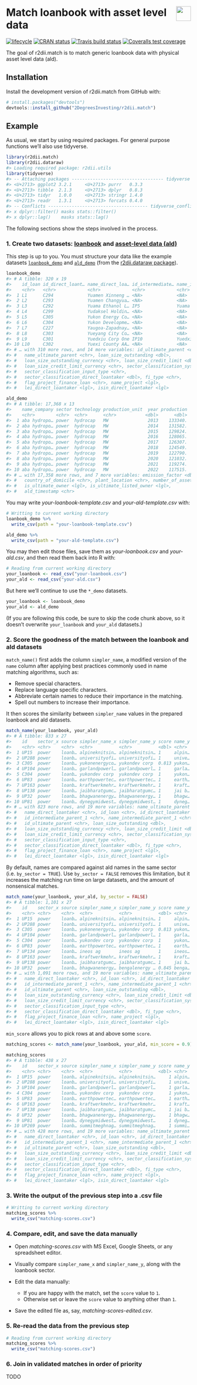 
<!-- README.md is generated from README.Rmd. Please edit that file -->

# <img src="https://i.imgur.com/3jITMq8.png" align="right" height=40 /> Match loanbook with asset level data

<!-- badges: start -->

[![lifecycle](https://img.shields.io/badge/lifecycle-experimental-orange.svg)](https://www.tidyverse.org/lifecycle/#experimental)
[![CRAN
status](https://www.r-pkg.org/badges/version/r2dii.match)](https://CRAN.R-project.org/package=r2dii.match)
[![Travis build
status](https://travis-ci.org/2DegreesInvesting/r2dii.match.svg?branch=master)](https://travis-ci.org/2DegreesInvesting/r2dii.match)
[![Coveralls test
coverage](https://coveralls.io/repos/github/2DegreesInvesting/r2dii.match/badge.svg)](https://coveralls.io/r/2DegreesInvesting/r2dii.match?branch=master)
<!-- badges: end -->

The goal of r2dii.match is to match generic loanbook data with physical
asset level data (ald).

## Installation

Install the development version of r2dii.match from GitHub with:

``` r
# install.packages("devtools")
devtools::install_github("2DegreesInvesting/r2dii.match")
```

## Example

As usual, we start by using required packages. For general purpose
functions we’ll also use tidyverse.

``` r
library(r2dii.match)
library(r2dii.dataraw)
#> Loading required package: r2dii.utils
library(tidyverse)
#> -- Attaching packages ----------------------------------- tidyverse 1.3.0 --
#> <U+2713> ggplot2 3.2.1     <U+2713> purrr   0.3.3
#> <U+2713> tibble  2.1.3     <U+2713> dplyr   0.8.3
#> <U+2713> tidyr   1.0.0     <U+2713> stringr 1.4.0
#> <U+2713> readr   1.3.1     <U+2713> forcats 0.4.0
#> -- Conflicts -------------------------------------- tidyverse_conflicts() --
#> x dplyr::filter() masks stats::filter()
#> x dplyr::lag()    masks stats::lag()
```

The following sections show the steps involved in the process.

### 1\. Create two datasets: [loanbook](https://2degreesinvesting.github.io/r2dii.dataraw/reference/loanbook_description.html) and [asset-level data (ald)](https://2degreesinvesting.github.io/r2dii.dataraw/reference/ald_description.html)

This step is up to you. You must structure your data like the example
datasets
[`loanbook_demo`](https://2degreesinvesting.github.io/r2dii.dataraw/reference/loanbook_demo.html)
and
[`ald_demo`](https://2degreesinvesting.github.io/r2dii.dataraw/reference/ald_demo.html)
(from the [r2dii.dataraw
package](https://2degreesinvesting.github.io/r2dii.dataraw)).

``` r
loanbook_demo
#> # A tibble: 320 x 19
#>    id_loan id_direct_loant… name_direct_loa… id_intermediate… name_intermedia…
#>    <chr>   <chr>            <chr>            <chr>            <chr>           
#>  1 L1      C294             Yuamen Xinneng … <NA>             <NA>            
#>  2 L2      C293             Yuamen Changyua… <NA>             <NA>            
#>  3 L3      C292             Yuama Ethanol L… IP5              Yuama Inc.      
#>  4 L4      C299             Yudaksel Holdin… <NA>             <NA>            
#>  5 L5      C305             Yukon Energy Co… <NA>             <NA>            
#>  6 L6      C304             Yukon Developme… <NA>             <NA>            
#>  7 L7      C227             Yaugoa-Zapadnay… <NA>             <NA>            
#>  8 L8      C303             Yueyang City Co… <NA>             <NA>            
#>  9 L9      C301             Yuedxiu Corp One IP10             Yuedxiu Group   
#> 10 L10     C302             Yuexi County AA… <NA>             <NA>            
#> # … with 310 more rows, and 14 more variables: id_ultimate_parent <chr>,
#> #   name_ultimate_parent <chr>, loan_size_outstanding <dbl>,
#> #   loan_size_outstanding_currency <chr>, loan_size_credit_limit <dbl>,
#> #   loan_size_credit_limit_currency <chr>, sector_classification_system <chr>,
#> #   sector_classification_input_type <chr>,
#> #   sector_classification_direct_loantaker <dbl>, fi_type <chr>,
#> #   flag_project_finance_loan <chr>, name_project <lgl>,
#> #   lei_direct_loantaker <lgl>, isin_direct_loantaker <lgl>

ald_demo
#> # A tibble: 17,368 x 13
#>    name_company sector technology production_unit  year production
#>    <chr>        <chr>  <chr>      <chr>           <dbl>      <dbl>
#>  1 aba hydropo… power  hydrocap   MW               2013    133340.
#>  2 aba hydropo… power  hydrocap   MW               2014    131582.
#>  3 aba hydropo… power  hydrocap   MW               2015    129824.
#>  4 aba hydropo… power  hydrocap   MW               2016    128065.
#>  5 aba hydropo… power  hydrocap   MW               2017    126307.
#>  6 aba hydropo… power  hydrocap   MW               2018    124549.
#>  7 aba hydropo… power  hydrocap   MW               2019    122790.
#>  8 aba hydropo… power  hydrocap   MW               2020    121032.
#>  9 aba hydropo… power  hydrocap   MW               2021    119274.
#> 10 aba hydropo… power  hydrocap   MW               2022    117515.
#> # … with 17,358 more rows, and 7 more variables: emission_factor <dbl>,
#> #   country_of_domicile <chr>, plant_location <chr>, number_of_assets <dbl>,
#> #   is_ultimate_owner <lgl>, is_ultimate_listed_owner <lgl>,
#> #   ald_timestamp <chr>
```

You may write *your-loanbook-template.csv* and *your-ald-template.csv*
with:

``` r
# Writting to current working directory 
loanbook_demo %>% 
  write_csv(path = "your-loanbook-template.csv")

ald_demo %>% 
  write_csv(path = "your-ald-template.csv")
```

You may then edit those files, save them as *your-loanbook.csv* and
*your-ald.csv*, and then read them back into R with:

``` r
# Reading from current working directory 
your_loanbook <- read_csv("your-loanbook.csv")
your_ald <- read_csv("your-ald.csv")
```

But here we’ll continue to use the `*_demo` datasets.

``` r
your_loanbook <- loanbook_demo
your_ald <- ald_demo
```

(If you are following this code, be sure to skip the code chunk above,
so it doesn’t overwrite `your_loanbook` and `your_ald` datasets.)

### 2\. Score the goodness of the match between the loanbook and ald datasets

`match_name()` first adds the column `simpler_name`, a modified version
of the `name` column after applying best practices commonly used in name
matching algorithms, such as:

  - Remove special characters.
  - Replace language specific characters.
  - Abbreviate certain names to reduce their importance in the matching.
  - Spell out numbers to increase their importance.

It then scores the similarity between `simpler_name` values in the
prepared loanbook and ald datasets.

``` r
match_name(your_loanbook, your_ald)
#> # A tibble: 833 x 27
#>    id    sector_x source simpler_name_x simpler_name_y score name_y sector_y
#>    <chr> <chr>    <chr>  <chr>          <chr>          <dbl> <chr>  <chr>   
#>  1 UP15  power    loanb… alpineknitsin… alpineknitsin… 1     alpin… power   
#>  2 UP288 power    loanb… universityofi… universityofi… 1     unive… power   
#>  3 C305  power    loanb… yukonenergyco… yukondev corp  0.813 yukon… power   
#>  4 UP104 power    loanb… garlandpowerl… garlandpowerl… 1     garla… power   
#>  5 C304  power    loanb… yukondev corp  yukondev corp  1     yukon… power   
#>  6 UP83  power    loanb… earthpowertec… earthpowertec… 1     earth… power   
#>  7 UP163 power    loanb… kraftwerkmehr… kraftwerkmehr… 1     kraft… power   
#>  8 UP138 power    loanb… jaibharatgumc… jaibharatgumc… 1     jai b… power   
#>  9 UP32  power    loanb… bhagwanenergy… bhagwanenergy… 1     bhagw… power   
#> 10 UP81  power    loanb… dynegymidwest… dynegymidwest… 1     dyneg… power   
#> # … with 823 more rows, and 19 more variables: name_ultimate_parent <chr>,
#> #   name_direct_loantaker <chr>, id_loan <chr>, id_direct_loantaker <chr>,
#> #   id_intermediate_parent_1 <chr>, name_intermediate_parent_1 <chr>,
#> #   id_ultimate_parent <chr>, loan_size_outstanding <dbl>,
#> #   loan_size_outstanding_currency <chr>, loan_size_credit_limit <dbl>,
#> #   loan_size_credit_limit_currency <chr>, sector_classification_system <chr>,
#> #   sector_classification_input_type <chr>,
#> #   sector_classification_direct_loantaker <dbl>, fi_type <chr>,
#> #   flag_project_finance_loan <chr>, name_project <lgl>,
#> #   lei_direct_loantaker <lgl>, isin_direct_loantaker <lgl>
```

By default, names are compared against ald names in the same sector
(i.e. `by_sector = TRUE`). Use `by_sector = FALSE` removes this
limitation, but it increases the matching run time on large datasets,
and the amount of nonsensical matches.

``` r
match_name(your_loanbook, your_ald, by_sector = FALSE)
#> # A tibble: 1,101 x 27
#>    id    sector_x source simpler_name_x simpler_name_y score name_y sector_y
#>    <chr> <chr>    <chr>  <chr>          <chr>          <dbl> <chr>  <chr>   
#>  1 UP15  power    loanb… alpineknitsin… alpineknitsin… 1     alpin… power   
#>  2 UP288 power    loanb… universityofi… universityofi… 1     unive… power   
#>  3 C305  power    loanb… yukonenergyco… yukondev corp  0.813 yukon… power   
#>  4 UP104 power    loanb… garlandpowerl… garlandpowerl… 1     garla… power   
#>  5 C304  power    loanb… yukondev corp  yukondev corp  1     yukon… power   
#>  6 UP83  power    loanb… earthpowertec… earthpowertec… 1     earth… power   
#>  7 UP134 power    loanb… ineos ag       ineos ag       1     ineos… oil&gas 
#>  8 UP163 power    loanb… kraftwerkmehr… kraftwerkmehr… 1     kraft… power   
#>  9 UP138 power    loanb… jaibharatgumc… jaibharatgumc… 1     jai b… power   
#> 10 UP32  power    loanb… bhagwanenergy… bengalenergy … 0.845 benga… oil&gas 
#> # … with 1,091 more rows, and 19 more variables: name_ultimate_parent <chr>,
#> #   name_direct_loantaker <chr>, id_loan <chr>, id_direct_loantaker <chr>,
#> #   id_intermediate_parent_1 <chr>, name_intermediate_parent_1 <chr>,
#> #   id_ultimate_parent <chr>, loan_size_outstanding <dbl>,
#> #   loan_size_outstanding_currency <chr>, loan_size_credit_limit <dbl>,
#> #   loan_size_credit_limit_currency <chr>, sector_classification_system <chr>,
#> #   sector_classification_input_type <chr>,
#> #   sector_classification_direct_loantaker <dbl>, fi_type <chr>,
#> #   flag_project_finance_loan <chr>, name_project <lgl>,
#> #   lei_direct_loantaker <lgl>, isin_direct_loantaker <lgl>
```

`min_score` allows you to pick rows at and above some `score`.

``` r
matching_scores <- match_name(your_loanbook, your_ald, min_score = 0.9)

matching_scores
#> # A tibble: 438 x 27
#>    id    sector_x source simpler_name_x simpler_name_y score name_y sector_y
#>    <chr> <chr>    <chr>  <chr>          <chr>          <dbl> <chr>  <chr>   
#>  1 UP15  power    loanb… alpineknitsin… alpineknitsin…     1 alpin… power   
#>  2 UP288 power    loanb… universityofi… universityofi…     1 unive… power   
#>  3 UP104 power    loanb… garlandpowerl… garlandpowerl…     1 garla… power   
#>  4 C304  power    loanb… yukondev corp  yukondev corp      1 yukon… power   
#>  5 UP83  power    loanb… earthpowertec… earthpowertec…     1 earth… power   
#>  6 UP163 power    loanb… kraftwerkmehr… kraftwerkmehr…     1 kraft… power   
#>  7 UP138 power    loanb… jaibharatgumc… jaibharatgumc…     1 jai b… power   
#>  8 UP32  power    loanb… bhagwanenergy… bhagwanenergy…     1 bhagw… power   
#>  9 UP81  power    loanb… dynegymidwest… dynegymidwest…     1 dyneg… power   
#> 10 UP269 power    loanb… summitmeghnag… summitmeghnag…     1 summi… power   
#> # … with 428 more rows, and 19 more variables: name_ultimate_parent <chr>,
#> #   name_direct_loantaker <chr>, id_loan <chr>, id_direct_loantaker <chr>,
#> #   id_intermediate_parent_1 <chr>, name_intermediate_parent_1 <chr>,
#> #   id_ultimate_parent <chr>, loan_size_outstanding <dbl>,
#> #   loan_size_outstanding_currency <chr>, loan_size_credit_limit <dbl>,
#> #   loan_size_credit_limit_currency <chr>, sector_classification_system <chr>,
#> #   sector_classification_input_type <chr>,
#> #   sector_classification_direct_loantaker <dbl>, fi_type <chr>,
#> #   flag_project_finance_loan <chr>, name_project <lgl>,
#> #   lei_direct_loantaker <lgl>, isin_direct_loantaker <lgl>
```

### 3\. Write the output of the previous step into a .csv file

``` r
# Writting to current working directory 
matching_scores %>%
  write_csv("matching-scores.csv")
```

### 4\. Compare, edit, and save the data manually

  - Open *matching-scores.csv* with MS Excel, Google Sheets, or any
    spreadsheet editor.

  - Visually compare `simpler_name_x` and `simpler_name_y`, along with
    the loanbook sector.

  - Edit the data manually:
    
      - If you are happy with the match, set the `score` value to `1`.
      - Otherwise set or leave the `score` value to anything other than
        `1`.

  - Save the edited file as, say, *matching-scores-edited.csv*.

### 5\. Re-read the data from the previous step

``` r
# Reading from current working directory 
matching_scores %>%
  write_csv("matching-scores.csv")
```

### 6\. Join in validated matches in order of priority

TODO

